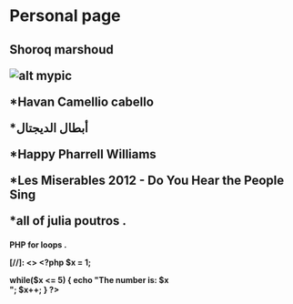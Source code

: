 <h1> Personal page 
<h2> Shoroq marshoud 

![alt mypic](https://pbs.twimg.com/profile_images/896305434935644160/UYqCB971_400x400.jpg)

*Havan Camellio cabello 

*أبطال الديجتال 

*Happy Pharrell Williams 

*Les Miserables 2012 - Do You Hear the People Sing

*all of julia poutros . 

<h4> PHP for loops . 

[//]: <> <?php 
$x = 1; 

while($x <= 5) {
    echo "The number is: $x <br>";
    $x++;
} 
?>
